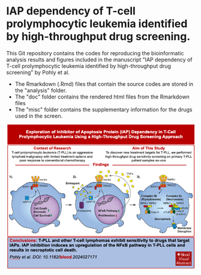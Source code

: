 # IAP dependency of T-cell prolymphocytic leukemia identified by high-throughput drug screening.

This Git repository contains the codes for reproducing the bioinformatic analysis results and figures included in the manuscript "IAP dependency of T-cell prolymphocytic leukemia identified by high-throughput drug screening" by Pohly et al.

- The Rmarkdown (.Rmd) files that contain the source codes are stored in the "analysis" folder.
- The "doc" folder contains the rendered html files from the Rmarkdown files
- The "misc" folder contains the supplementary information for the drugs used in the screen.

![plot](GraphicalAbstract.png)

